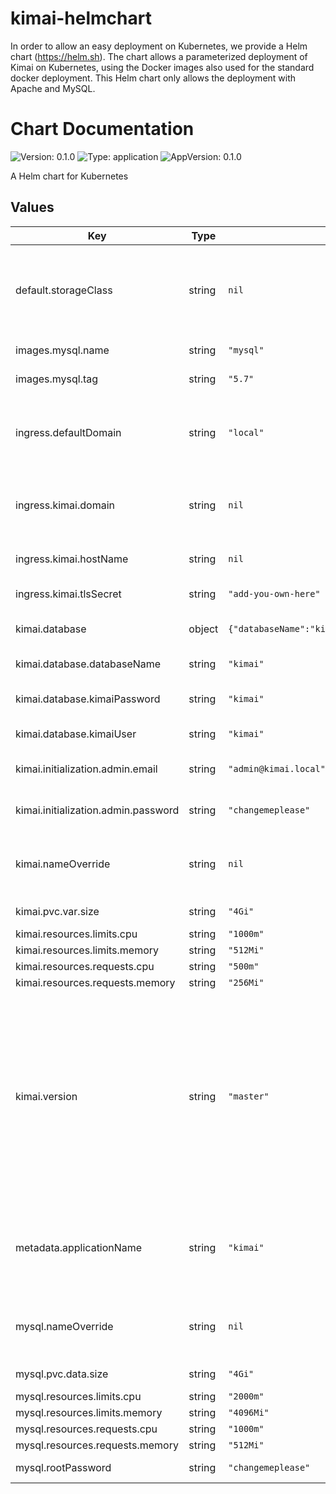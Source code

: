


# kimai-helmchart

In order to allow an easy deployment on Kubernetes, we provide a Helm chart (https://helm.sh). The chart allows a parameterized deployment of Kimai on Kubernetes, using the Docker images also used for the standard docker deployment. This Helm chart only allows the deployment with Apache and MySQL.

# Chart Documentation

![Version: 0.1.0](https://img.shields.io/badge/Version-0.1.0-informational?style=flat-square) ![Type: application](https://img.shields.io/badge/Type-application-informational?style=flat-square) ![AppVersion: 0.1.0](https://img.shields.io/badge/AppVersion-0.1.0-informational?style=flat-square)

A Helm chart for Kubernetes

## Values

| Key | Type | Default | Description |
|-----|------|---------|-------------|
| default.storageClass | string | `nil` | Possibility to override the storage class. If left empty, your default storage class will be used |
| images.mysql.name | string | `"mysql"` | Image name for MySQL |
| images.mysql.tag | string | `"5.7"` | Image tag for MySQL |
| ingress.defaultDomain | string | `"local"` | Default domain for ingress definitions. Can be overridden by the component specific settings |
| ingress.kimai.domain | string | `nil` | Optional possibility to declare a specific domain for Kimai |
| ingress.kimai.hostName | string | `nil` | Host name for Kimai. Defaults to kimai |
| ingress.kimai.tlsSecret | string | `"add-you-own-here"` | Certificate for Kimai |
| kimai.database | object | `{"databaseName":"kimai","kimaiPassword":"kimai","kimaiUser":"kimai"}` | Configuration of the database for Kimai |
| kimai.database.databaseName | string | `"kimai"` | MySQL database name for Kimai |
| kimai.database.kimaiPassword | string | `"kimai"` | MySQL database password for Kimai |
| kimai.database.kimaiUser | string | `"kimai"` | MySQL database user for Kimai |
| kimai.initialization.admin.email | string | `"admin@kimai.local"` | Email for the superadmin account |
| kimai.initialization.admin.password | string | `"changemeplease"` | Password for the superadmin account |
| kimai.nameOverride | string | `nil` | Possibility to override the name of the Kimai component |
| kimai.pvc.var.size | string | `"4Gi"` | Size for the PVC var for Kimai |
| kimai.resources.limits.cpu | string | `"1000m"` |  |
| kimai.resources.limits.memory | string | `"512Mi"` |  |
| kimai.resources.requests.cpu | string | `"500m"` |  |
| kimai.resources.requests.memory | string | `"256Mi"` |  |
| kimai.version | string | `"master"` | Kimai version. This is used to determine which tag should be used for Kimai itself. If you change this, ensure, that the corresponding tag already exists at Docker Hub. The tag is formed following the pattern `apache-debian-<kimai.version>-prod`. |
| metadata.applicationName | string | `"kimai"` | Name for the whole application. Used at different places for labels and naming of components. |
| mysql.nameOverride | string | `nil` | Possibility to override the name of the Kimai components |
| mysql.pvc.data.size | string | `"4Gi"` | Size for the PVC data for MySQL |
| mysql.resources.limits.cpu | string | `"2000m"` |  |
| mysql.resources.limits.memory | string | `"4096Mi"` |  |
| mysql.resources.requests.cpu | string | `"1000m"` |  |
| mysql.resources.requests.memory | string | `"512Mi"` |  |
| mysql.rootPassword | string | `"changemeplease"` | Password for the MySQL root user |

